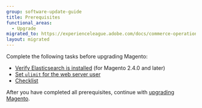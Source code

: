 ```yaml
---
group: software-update-guide
title: Prerequisites
functional_areas:
  - Upgrade
migrated_to: https://experienceleague.adobe.com/docs/commerce-operations/upgrade-guide/prepare/prerequisites.html
layout: migrated
---
```


Complete the following tasks before upgrading Magento:

*  [Verify Elasticsearch is installed](https://experienceleague.adobe.com/docs/commerce-operations/upgrade-guide/prepare/prerequisites.html) (for Magento 2.4.0 and later)
*  [Set `ulimit` for the web server user](https://experienceleague.adobe.com/docs/commerce-operations/upgrade-guide/prepare/prerequisites.html)
*  [Checklist](https://experienceleague.adobe.com/docs/commerce-operations/upgrade-guide/prepare/prerequisites.html)

After you have completed all prerequisites, continue with [upgrading Magento](https://experienceleague.adobe.com/docs/commerce-operations/upgrade-guide/implementation/perform-upgrade.html).

